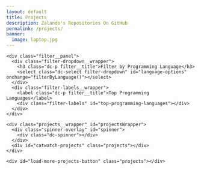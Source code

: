 ```yaml
---
layout: default
title: Projects
description: Zalando's Repositories On GitHub
permalink: /projects/
banner:
  image: laptop.jpg
---
```

<section class="dc--text-center page-section page-section--padding page-section--padding-small page-section--background-white" id="os-projects">
  <div class="dc-container dc-container--limited">
    <div id="catwatch-statistics" class="statistics"></div>

    <div class="filter__panel">
      <div class="filter-dropdown__wrapper">
        <h3 class="dc-p filter__title">Filter by Programming Language</h3>
        <select class="dc-select filter-dropdown" id="language-options" onchange="filterByLanguage()"></select>
      </div>
      <div class="filter-labels__wrapper">
        <label class="dc-p filter__title">Top Programming Languages</label>
        <div class="filter-labels" id="top-programming-languages"></div>
      </div>
    </div>

    <div class="projects__wrapper" id="projectsWrapper">
      <div class="spinner-overlay" id="spinner">
        <div class="dc-spinner"></div>
      </div>
      <div id="catwatch-projects" class="projects"></div>
    </div>

    <div id="load-more-projects-button" class="projects"></div>
  </div>
</section>

<script src="../components/filterOption.js" type="text/javascript"></script>
<script src="../components/filterLabel.js" type="text/javascript"></script>
<script src="../components/loadMoreProjects.js" type="text/javascript"></script>

<script type="text/javascript">
  async function init() {
    displayLanguageOptions();
    displayTopProgrammingLanguages();

   
    repoFilter.showButton = true;
    await displayStatistics();
    await displayProjects(repoFilter);
  }
  init();
</script>
